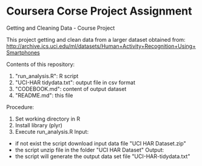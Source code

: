 Coursera Corse Project Assignment
===============

Getting and Cleaning Data - Course Project

This project getting and clean data from a larger dataset obtained from:
http://archive.ics.uci.edu/ml/datasets/Human+Activity+Recognition+Using+Smartphones


Contents of this repository:

1.  "run_analysis.R": 			R script
2.  "UCI-HAR tidydata.txt": 	output file in csv format
3.  "CODEBOOK.md":  			content of output dataset
4.  "README.md":     			this file 

Procedure:

1. Set working directory in R
2. Install library (plyr)
3. Execute run_analysis.R
Input:
- if not exist the script download input data file "UCI HAR Dataset.zip"
- the script unzip file in the folder "UCI HAR Dataset"
Output:   
- the script will generate the output data set file "UCI-HAR-tidydata.txt"
